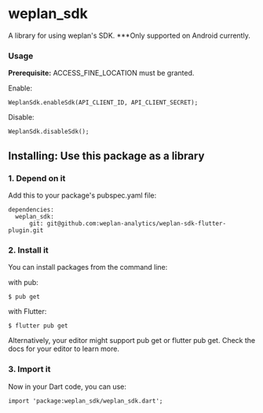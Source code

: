 
# weplan_sdk
A library for using weplan's SDK.
***Only supported on Android currently.

### Usage

**Prerequisite:** ACCESS_FINE_LOCATION must be granted.

Enable:

    WeplanSdk.enableSdk(API_CLIENT_ID, API_CLIENT_SECRET);

Disable:

    WeplanSdk.disableSdk();


## Installing: Use this package as a library
### 1. Depend on it

Add this to your package's pubspec.yaml file:


    dependencies:
      weplan_sdk:
          git: git@github.com:weplan-analytics/weplan-sdk-flutter-plugin.git


### 2. Install it

You can install packages from the command line:

with pub:


    $ pub get


with Flutter:


    $ flutter pub get


Alternatively, your editor might support pub get or flutter pub get. Check the docs for your editor to learn more.

### 3. Import it

Now in your Dart code, you can use:


    import 'package:weplan_sdk/weplan_sdk.dart';

